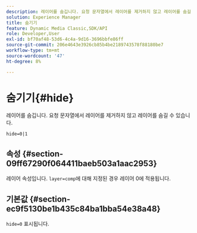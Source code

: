 ```yaml
---
description: 레이어를 숨깁니다. 요청 문자열에서 레이어를 제거하지 않고 레이어를 숨길 수 있습니다.
solution: Experience Manager
title: 숨기기
feature: Dynamic Media Classic,SDK/API
role: Developer,User
exl-id: bf70af48-53d6-4c4a-9d16-3696bbfe86ff
source-git-commit: 206e4643e3926cb85b4be2189743578f88180be7
workflow-type: tm+mt
source-wordcount: '47'
ht-degree: 8%

---
```


# 숨기기{#hide}

레이어를 숨깁니다. 요청 문자열에서 레이어를 제거하지 않고 레이어를 숨길 수 있습니다.

`hide=0|1`

## 속성 {#section-09ff67290f064411baeb503a1aac2953}

레이어 속성입니다. `layer=comp`에 대해 지정된 경우 레이어 0에 적용됩니다.

## 기본값 {#section-ec9f5130be1b435c84ba1bba54e38a48}

`hide=0` 표시됩니다.
